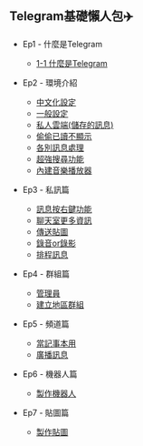 ## Telegram基礎懶人包✈️

* Ep1 - 什麼是Telegram
    * [1-1 什麼是Telegram](./Ep1什麼是Telegram/1-1什麼是Telegram.md)

* Ep2 - 環境介紹 
    * [中文化設定](./Ep2環境介紹/2-1中文化設定.md)
    * [一般設定](./Ep2環境介紹/2-2一般設定.md)
    * [私人雲端(儲存的訊息)](./Ep2環境介紹/2-3私人雲端(儲存的訊息).md)
    * [偷偷已讀不顯示](./Ep2環境介紹/2-4偷偷已讀不顯示.md)
    * [各別訊息處理](./Ep2環境介紹/2-5各別訊息處理.md)
    * [超強搜尋功能](./Ep2環境介紹/2-6超強搜尋功能.md)
    * [內建音樂播放器](./Ep2環境介紹/2-7內建音樂播放器.md)
    
* Ep3 - 私訊篇
    * [訊息按右鍵功能](./Ep3私訊篇/3-1訊息按右鍵功能.md)
    * [聊天室更多資訊](./Ep3私訊篇/3-2聊天室更多資訊.md)
    * [傳送貼圖](./Ep3私訊篇/3-3傳送貼圖.md)
    * [錄音or錄影](./Ep3私訊篇/3-4錄音or錄影.md)
    * [排程訊息](./Ep3私訊篇/3-5排程訊息.md)

* Ep4 - 群組篇
    * [管理員](./Ep4群組篇/4-1管理員.md)
    * [建立地區群組](./Ep4群組篇/4-2建立地區群組.md)

* Ep5 - 頻道篇
    * [當記事本用](./Ep5頻道篇/5-1當記事本用.md)
    * [廣播訊息](./Ep5頻道篇/5-2廣播訊息.md)

* Ep6 - 機器人篇
    * [製作機器人](./Ep6機器人篇/6-1製作機器人.md)

* Ep7 - 貼圖篇
    * [製作貼圖](./Ep7貼圖篇/7-1製作貼圖.md)